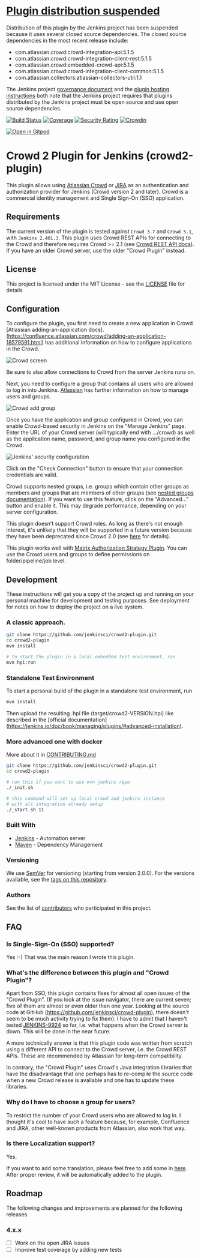 # [Plugin distribution suspended](https://github.com/jenkins-infra/helpdesk/issues/3854)

Distribution of this plugin by the Jenkins project has been suspended because it uses several closed source dependencies.
The closed source dependencies in the most recent release include:

* com.atlassian.crowd:crowd-integration-api:5.1.5
* com.atlassian.crowd:crowd-integration-client-rest:5.1.5
* com.atlassian.crowd:embedded-crowd-api:5.1.5
* com.atlassian.crowd:crowd-integration-client-common:5.1.5
* com.atlassian.collectors:atlassian-collectors-util:1.1

The Jenkins project [governance document](https://www.jenkins.io/project/governance/#license) and the [plugin hosting instructions](https://www.jenkins.io/doc/developer/publishing/preparation/#license) both note that the Jenkins project requires that plugins distributed by the Jenkins project must be open source and use open source dependencies.

[![Build Status](https://ci.jenkins.io/buildStatus/icon?job=Plugins/crowd2-plugin/master)](https://ci.jenkins.io/job/Plugins/job/crowd2-plugin/job/master/)
[![Coverage](https://sonarcloud.io/api/project_badges/measure?project=jenkins-crowd2-plugin&metric=coverage)](https://sonarcloud.io/dashboard?id=jenkins-crowd2-plugin)
[![Security Rating](https://sonarcloud.io/api/project_badges/measure?project=jenkins-crowd2-plugin&metric=security_rating)](https://sonarcloud.io/dashboard?id=jenkins-crowd2-plugin)
[![Crowdin](https://badges.crowdin.net/e/5bc518646218c4dbffd033e19f64e1ad/localized.svg)](https://jenkins.crowdin.com/crowd2-plugin)

[![Open in Gitpod](https://gitpod.io/button/open-in-gitpod.svg)](https://gitpod.io/#https://github.com/jenkinsci/crowd2-plugin)


# Crowd 2 Plugin for Jenkins (crowd2-plugin)

This plugin allows using [Atlassian Crowd](https://www.atlassian.com/software/crowd) or [JIRA](https://www.atlassian.com/software/jira) as an authentication and authorization provider for Jenkins (Crowd version 2 and later). Crowd is a commercial identity management and Single Sign-On (SSO) application.

## Requirements

The current version of the plugin is tested against `Crowd 3.7` and `Crowd 5.1`, with `Jenkins 2.401.3`. 
This plugin uses Crowd REST APIs for connecting to the Crowd and therefore requires Crowd \>= 2.1 (see [Crowd REST API docs](http://developer.atlassian.com/display/CROWDDEV/Crowd+REST+APIs)).
If you have an older Crowd server, use the older "Crowd Plugin" instead.

## License

This project is licensed under the MIT License - see the [LICENSE](LICENSE) file for details

## Configuration

To configure the plugin, you first need to create a new application in
Crowd [Atlassian adding-an-application docs].(https://confluence.atlassian.com/crowd/adding-an-application-18579591.html)
has additional information on how to configure applications in the Crowd.

![Crowd screen](docs/images/image_crowd_screen.png)

Be sure to also allow connections to Crowd from the server Jenkins runs
on.

Next, you need to configure a group that contains all users who are
allowed to log in into Jenkins. [Atlassian](https://confluence.atlassian.com/crowd/managing-users-and-groups-193223.html)
has further information on how to manage users and groups.

![Crowd add group](docs/images/image_crowd_add_group.png)

Once you have the application and group configured in Crowd, you can
enable Crowd-based security in Jenkins on the "Manage Jenkins" page.
Enter the URL of your Crowd server (will typically end with …/crowd) as well as the application name, password, and group name you configured in the Crowd.

![Jenkins' security configuration](docs/images/jenkins_crowd.png)

Click on the "Check Connection" button to ensure that your connection
credentials are valid.

Crowd supports nested groups, i.e. groups which contain other groups as
members and groups that are members of other groups (see [nested groups documentation](http://confluence.atlassian.com/display/CROWD/Nested+Groups+in+Crowd)). If you want to use this feature, click on the "Advanced…" button and enable it. This may degrade performance, depending on your server configuration.

This plugin doesn't support Crowd roles. As long as there's not enough interest, it's unlikely that they will be supported in a future version because they have been deprecated since Crowd 2.0 (see [here](http://confluence.atlassian.com/display/CROWD/Crowd+2.0+Upgrade+Notes) for details).


This plugin works well with [Matrix Authorization Strategy Plugin](https://plugins.jenkins.io/matrix-auth). You can use the Crowd users and groups to define permissions on folder/pipeline/job level.

## Development

These instructions will get you a copy of the project up and running on your personal machine for development and testing purposes. See deployment for notes on how to deploy the project on a live system.

### A classic approach.

``` sh
git clone https://github.com/jenkinsci/crowd2-plugin.git
cd crowd2-plugin
mvn install

# to start the plugin in a local embedded test environment, run
mvn hpi:run
```

### Standalone Test Environment

To start a personal build of the plugin in a standalone test environment, run

``` sh
mvn install
```

Then upload the resulting .hpi file (target/crowd2-VERSION.hpi) like described in the [official documentation] (https://jenkins.io/doc/book/managing/plugins/#advanced-installation).

### More advanced one with docker

More about it in [CONTRIBUTING.md](CONTRIBUTING.md)
``` sh
git clone https://github.com/jenkinsci/crowd2-plugin.git
cd crowd2-plugin

# run this if you want to use mvn jenkins repo
./_init.sh

# this command will set up local crowd and jenkins instance
# with all integration already setup
./_start.sh 11
```

### Built With

* [Jenkins](https://jenkins.io/) - Automation server
* [Maven](https://maven.apache.org/) - Dependency Management

### Versioning

We use [SemVer](http://semver.org/) for versioning (starting from version 2.0.0). For the versions available, see the [tags on this repository](https://github.com/pingunaut/crowd2-plugin/tags).

### Authors

See the list of [contributors](https://github.com/jenkinsci/crowd2-plugin/contributors) who participated in this project.


## FAQ

### Is Single-Sign-On (SSO) supported?

Yes :-) That was the main reason I wrote this plugin.

### What's the difference between this plugin and "Crowd Plugin"?

Apart from SSO, this plugin contains fixes for almost all open issues of the "Crowd Plugin". (If you look at the issue navigator, there are current seven; five of them are almost or even older than one year. Looking at the source code at GitHub (<https://github.com/jenkinsci/crowd-plugin>), there doesn't seem to be much activity trying to fix them). I have to admit that I haven't tested [JENKINS-9924](https://issues.jenkins-ci.org/browse/JENKINS-9924) so far, i.e. what happens when the Crowd server is down. This will be done in the near future.

A more technically answer is that this plugin code was written from scratch using a different API to connect to the Crowd server, i.e. the Crowd REST APIs. These are recommended by Atlassian for long-term compatibility.

In contrary, the "Crowd Plugin" uses Crowd's Java integration libraries that have the disadvantage that one perhaps has to re-compile the source code when a new Crowd release is available and one has to update these libraries.

### Why do I have to choose a group for users?

To restrict the number of your Crowd users who are allowed to log in. I
thought it's cool to have such a feature because, for example, Confluence
and JIRA, other well-known products from Atlassian, also work that way.

### Is there Localization support?

Yes.

If you want to add some translation, please feel free to add some in [here](https://crowdin.jenkins.io/crowd2-plugin).
After proper review, it will be automatically added to the plugin.

## Roadmap

The following changes and improvements are planned for the following releases

### 4.x.x

* [ ] Work on the open JIRA issues
* [ ] Improve test coverage by adding new tests
